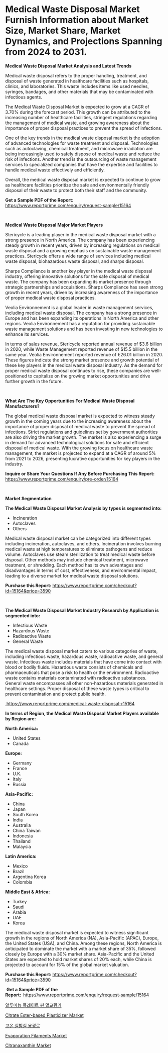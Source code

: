<p><h1>Medical Waste Disposal Market Furnish Information about Market Size, Market Share, Market Dynamics, and Projections Spanning from 2024 to 2031.</h1></p><p><strong>Medical Waste Disposal Market Analysis and Latest Trends</strong></p>
<p><p>Medical waste disposal refers to the proper handling, treatment, and disposal of waste generated in healthcare facilities such as hospitals, clinics, and laboratories. This waste includes items like used needles, syringes, bandages, and other materials that may be contaminated with infectious agents.</p><p>The Medical Waste Disposal Market is expected to grow at a CAGR of 3.70% during the forecast period. This growth can be attributed to the increasing number of healthcare facilities, stringent regulations regarding the management of medical waste, and growing awareness about the importance of proper disposal practices to prevent the spread of infections.</p><p>One of the key trends in the medical waste disposal market is the adoption of advanced technologies for waste treatment and disposal. Technologies such as autoclaving, chemical treatment, and microwave irradiation are being increasingly used to safely dispose of medical waste and reduce the risk of infections. Another trend is the outsourcing of waste management services to specialized companies that have the expertise and facilities to handle medical waste effectively and efficiently.</p><p>Overall, the medical waste disposal market is expected to continue to grow as healthcare facilities prioritize the safe and environmentally friendly disposal of their waste to protect both their staff and the community.</p></p>
<p><strong>Get a Sample PDF of the Report:&nbsp;</strong> <a href="https://www.reportprime.com/enquiry/request-sample/15164">https://www.reportprime.com/enquiry/request-sample/15164</a></p>
<p>&nbsp;</p>
<p><strong>Medical Waste Disposal Major Market Players</strong></p>
<p><p>Stericycle is a leading player in the medical waste disposal market with a strong presence in North America. The company has been experiencing steady growth in recent years, driven by increasing regulations on medical waste disposal and a growing emphasis on sustainable waste management practices. Stericycle offers a wide range of services including medical waste disposal, biohazardous waste disposal, and sharps disposal.</p><p>Sharps Compliance is another key player in the medical waste disposal industry, offering innovative solutions for the safe disposal of medical waste. The company has been expanding its market presence through strategic partnerships and acquisitions. Sharps Compliance has seen strong growth in recent years, driven by increasing awareness of the importance of proper medical waste disposal practices.</p><p>Veolia Environnement is a global leader in waste management services, including medical waste disposal. The company has a strong presence in Europe and has been expanding its operations in North America and other regions. Veolia Environnement has a reputation for providing sustainable waste management solutions and has been investing in new technologies to enhance its services.</p><p>In terms of sales revenue, Stericycle reported annual revenue of $3.6 billion in 2020, while Waste Management reported revenue of $15.5 billion in the same year. Veolia Environnement reported revenue of €26.01 billion in 2020. These figures indicate the strong market presence and growth potential of these key players in the medical waste disposal industry. As the demand for proper medical waste disposal continues to rise, these companies are well-positioned to capitalize on the growing market opportunities and drive further growth in the future.</p></p>
<p>&nbsp;</p>
<p><strong>What Are The Key Opportunities For Medical Waste Disposal Manufacturers?</strong></p>
<p><p>The global medical waste disposal market is expected to witness steady growth in the coming years due to the increasing awareness about the importance of proper disposal of medical waste to prevent the spread of infections. Strict regulations and guidelines set by government authorities are also driving the market growth. The market is also experiencing a surge in demand for advanced technological solutions for safe and efficient disposal of medical waste. With the growing focus on healthcare waste management, the market is projected to expand at a CAGR of around 5% from 2021 to 2026, presenting lucrative opportunities for key players in the industry.</p></p>
<p><strong>Inquire or Share Your Questions If Any Before Purchasing This Report:</strong> <a href="https://www.reportprime.com/enquiry/pre-order/15164">https://www.reportprime.com/enquiry/pre-order/15164</a></p>
<p>&nbsp;</p>
<p><strong>Market Segmentation</strong></p>
<p><strong>The Medical Waste Disposal Market Analysis by types is segmented into:</strong></p>
<p><ul><li>Incineration</li><li>Autoclaves</li><li>Others</li></ul></p>
<p><p>Medical waste disposal market can be categorized into different types including incineration, autoclaves, and others. Incineration involves burning medical waste at high temperatures to eliminate pathogens and reduce volume. Autoclaves use steam sterilization to treat medical waste before disposal. Other methods may include chemical treatment, microwave treatment, or shredding. Each method has its own advantages and disadvantages in terms of cost, effectiveness, and environmental impact, leading to a diverse market for medical waste disposal solutions.</p></p>
<p><strong>Purchase this Report:&nbsp;</strong><a href="https://www.reportprime.com/checkout?id=15164&price=3590">https://www.reportprime.com/checkout?id=15164&price=3590</a></p>
<p>&nbsp;</p>
<p><strong>The Medical Waste Disposal Market Industry Research by Application is segmented into:</strong></p>
<p><ul><li>Infectious Waste</li><li>Hazardous Waste</li><li>Radioactive Waste</li><li>General Waste</li></ul></p>
<p><p>The medical waste disposal market caters to various categories of waste, including infectious waste, hazardous waste, radioactive waste, and general waste. Infectious waste includes materials that have come into contact with blood or bodily fluids. Hazardous waste consists of chemicals and pharmaceuticals that pose a risk to health or the environment. Radioactive waste contains materials contaminated with radioactive substances. General waste encompasses all other non-hazardous materials generated in healthcare settings. Proper disposal of these waste types is critical to prevent contamination and protect public health.</p></p>
<p><a href="https://www.reportprime.com/medical-waste-disposal-r15164">&nbsp;https://www.reportprime.com/medical-waste-disposal-r15164</a></p>
<p><strong>In terms of Region, the Medical Waste Disposal Market Players available by Region are:</strong></p>
<p>
    <p> <strong> North America: </strong>
        <ul>
            <li>United States</li>
            <li>Canada</li>
        </ul>
        </p> 
    <p> <strong> Europe: </strong>
        <ul>
            <li>Germany</li>
            <li>France</li>
            <li>U.K.</li>
            <li>Italy</li>
            <li>Russia</li>
        </ul>
        </p> 
    <p> <strong> Asia-Pacific: </strong>
        <ul>
            <li>China</li>
            <li>Japan</li>
            <li>South Korea</li>
            <li>India</li>
            <li>Australia</li>
            <li>China Taiwan</li>
            <li>Indonesia</li>
            <li>Thailand</li>
            <li>Malaysia</li>
        </ul>
        </p> 
    <p> <strong> Latin America: </strong>
        <ul>
            <li>Mexico</li>
            <li>Brazil</li>
            <li>Argentina Korea</li>
            <li>Colombia</li>
        </ul>
        </p> 
    <p> <strong> Middle East & Africa: </strong>
        <ul>
            <li>Turkey</li>
            <li>Saudi</li>
            <li>Arabia</li>
            <li>UAE</li>
            <li>Korea</li>
        </ul>
    </p>
    </p>
<p><p>The medical waste disposal market is expected to witness significant growth in the regions of North America (NA), Asia-Pacific (APAC), Europe, the United States (USA), and China. Among these regions, North America is anticipated to dominate the market with a market share of 35%, followed closely by Europe with a 30% market share. Asia-Pacific and the United States are expected to hold market shares of 20% each, while China is projected to account for 15% of the global market valuation.</p></p>
<p><strong>Purchase this Report: </strong><a href="https://www.reportprime.com/checkout?id=15164&price=3590">https://www.reportprime.com/checkout?id=15164&price=3590</a></p>
<p>&nbsp;<strong>Get a Sample PDF of the Report:&nbsp;&nbsp;</strong><a href="https://www.reportprime.com/enquiry/request-sample/15164">https://www.reportprime.com/enquiry/request-sample/15164</a></p>
<p><strong></strong></p>
<p><p><a href="https://github.com/FelipeGrrady654556/Market-Research-Report-List-1/blob/main/438669223453.md">알루미늄 플레이트 핀 열교환기</a></p><p><a href="https://www.linkedin.com/pulse/citrate-ester-based-plasticizer-market-size-growth-forecast-from-7npme?trackingId=PqGMePgKa6%2Bu3lOk42ZN6A%3D%3D">Citrate Ester-based Plasticizer Market</a></p><p><a href="https://github.com/vss5505pa7z1p/Market-Research-Report-List-1/blob/main/915170123452.md">고온 실험실 용광로</a></p><p><a href="https://www.linkedin.com/pulse/global-evaporation-filaments-market-types-applications-major-a39be?trackingId=b24%2FKhdorYm58J%2BGzAe5tA%3D%3D">Evaporation Filaments Market</a></p><p><a href="https://issuu.com/reportprime-2/docs/citranaxanthin-market-size-2030.pptx">Citranaxanthin Market</a></p></p>